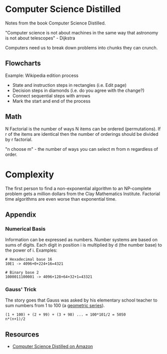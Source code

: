 # Computer Science Distilled

Notes from the book Computer Science Distilled.

"Computer science is not about machines in the same way that astronomy is not about telescopes" - Dijkstra

Computers need us to break down problems into chunks they can crunch.

## Flowcharts

Example: Wikipedia edition process

* State and instruction steps in rectangles (i.e. Edit page)
* Decision steps in diamonds (i.e. do you agree with the change?)
* Connect sequential steps with arrows
* Mark the start and end of the process

## Math

N Factorial is the number of ways N items can be ordered (permutations). If r of the items
are identical then the number of orderings should be divided by r factorial.

"n choose m" - the number of ways you can select m from n regardless of order.

# Complexity

The first person to find a non-exponential algorithm to an NP-complete problem
gets a million dollars from the Clay Mathematics Institute. Factorial time
algorithms are even worse than exponential time.



## Appendix

### Numerical Basis

Information can be expressed as numbers. Number systems are based
on sums of digits. Each digit in position i is multiplied by d (the number base)
to the power of i. Examples:

```
# Hexadecimal base 16
10E1 -> 4096+0+224+16=4321

# Binary base 2
1000011100001 -> 4096+128+64+32+1=43321
```

### Gauss' Trick

The story goes that Gauss was asked by his elementary school teacher
to sum numbers from 1 to 100 (a [geometric series](http://mathworld.wolfram.com/GeometricSeries.html)).

```
(1 + 100) + (2 + 99) + (3 + 98) ... = 100*101/2 = 5050
n*(n+1)/2
```

## Resources

* [Computer Science Distilled on Amazon](https://www.amazon.com/Computer-Science-Distilled-Computational-Problems/dp/0997316020)
